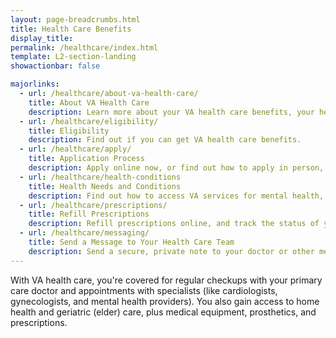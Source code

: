 ```yaml
---
layout: page-breadcrumbs.html
title: Health Care Benefits
display_title: 
permalink: /healthcare/index.html
template: L2-section-landing
showactionbar: false

majorlinks:
  - url: /healthcare/about-va-health-care/
    title: About VA Health Care
    description: Learn more about your VA health care benefits, your health care team, and where you’ll go for care.
  - url: /healthcare/eligibility/
    title: Eligibility
    description: Find out if you can get VA health care benefits.
  - url: /healthcare/apply/
    title: Application Process
    description: Apply online now, or find out how to apply in person, by phone, or by mail.
  - url: /healthcare/health-conditions
    title: Health Needs and Conditions
    description: Find out how to access VA services for mental health, women’s health, and other specific needs.
  - url: /healthcare/prescriptions/
    title: Refill Prescriptions
    description: Refill prescriptions online, and track the status of your refills.
  - url: /healthcare/messaging/
    title: Send a Message to Your Health Care Team
    description: Send a secure, private note to your doctor or other members of your VA health care team.
---
```


<div class="va-introtext">

With VA health care, you're covered for regular checkups with your primary care doctor and appointments with specialists (like cardiologists, gynecologists, and mental health providers). You also gain access to home health and geriatric (elder) care, plus medical equipment, prosthetics, and prescriptions.

</div>

